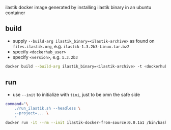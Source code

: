 ilastik docker image generated by installing ilastik binary in an ubuntu container

## build

* supply `--build-arg ilastik_binary=<ilastik-archive>` as found on `files.ilastik.org`, e.g. `ilastik-1.3.2b3-Linux.tar.bz2`
* specify `<dockerhub_user>`
* specify `<version>`, e.g. `1.3.2b3`

```bash
docker build --build-arg ilastik_binary=<ilastik-archive> -t <dockerhub_user>/ilastik-from-binary:<version> .
```

## run

* use `--init` to initialize with `tini`, just to be omn the safe side

```bash
command="\
    ./run_ilastik.sh --headless \
    --project=... \
    "
docker run -it --rm --init ilastik-docker-from-source:0.0.1a1 /bin/bash -c $command
    
```
